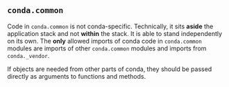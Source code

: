 ## `conda.common`

Code in `conda.common` is not conda-specific. Technically, it sits **aside** the application
stack and not **within** the stack. It is able to stand independently on its own.
The **only** allowed imports of conda code in `conda.common` modules are imports of other
`conda.common` modules and imports from `conda._vendor`.

If objects are needed from other parts of conda, they should be passed directly as arguments to
functions and methods.
